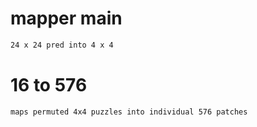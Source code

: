 # mapper main 
```markdown
24 x 24 pred into 4 x 4 
```

# 16 to 576 
```markdown
maps permuted 4x4 puzzles into individual 576 patches
```


